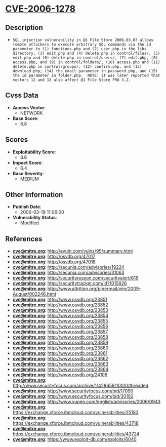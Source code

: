 
# [CVE-2006-1278](http://evuln.com/vulns/95/summary.html)

## Description

- `SQL injection vulnerability in @1 File Store 2006.03.07 allows remote attackers to execute arbitrary SQL commands via the id parameter to (1) functions.php and (2) user.php in the libs directory, (3) edit.php and (4) delete.php in control/files/, (5) edit.php and (6) delete.php in control/users/, (7) edit.php, (8) access.php, and (9) in control/folders/, (10) access.php and (11) delete.php in control/groups/, (12) confirm.php, and (13) download.php; (14) the email parameter in password.php, and (15) the id parameter in folder.php.  NOTE: it was later reported that vectors 12 and 13 also affect @1 File Store PRO 3.2.`

## Cvss Data

- **Access Vector**:
  - NETWORK
- **Base Score**:
  - 6.8

## Scores

- **Exploitability Score**:
  - 8.6
- **Impact Score**:
  - 6.4
- **Base Severity**:
  - MEDIUM

## Other Information

- **Publish Date**:
  - 2006-03-19 11:06:00
- **Vulnerability Status**:
  - Modified

## References

- **cve@mitre.org**: http://evuln.com/vulns/95/summary.html
- **cve@mitre.org**: http://osvdb.org/47017
- **cve@mitre.org**: http://osvdb.org/47018
- **cve@mitre.org**: http://secunia.com/advisories/19224
- **cve@mitre.org**: http://secunia.com/advisories/31063
- **cve@mitre.org**: http://securityreason.com/securityalert/619
- **cve@mitre.org**: http://securitytracker.com/id?1015826
- **cve@mitre.org**: http://www.attrition.org/pipermail/vim/2009-August/002246.html
- **cve@mitre.org**: http://www.osvdb.org/23851
- **cve@mitre.org**: http://www.osvdb.org/23852
- **cve@mitre.org**: http://www.osvdb.org/23853
- **cve@mitre.org**: http://www.osvdb.org/23854
- **cve@mitre.org**: http://www.osvdb.org/23855
- **cve@mitre.org**: http://www.osvdb.org/23856
- **cve@mitre.org**: http://www.osvdb.org/23857
- **cve@mitre.org**: http://www.osvdb.org/23858
- **cve@mitre.org**: http://www.osvdb.org/23859
- **cve@mitre.org**: http://www.osvdb.org/23860
- **cve@mitre.org**: http://www.osvdb.org/23861
- **cve@mitre.org**: http://www.osvdb.org/23862
- **cve@mitre.org**: http://www.osvdb.org/23863
- **cve@mitre.org**: http://www.osvdb.org/23864
- **cve@mitre.org**: http://www.osvdb.org/24106
- **cve@mitre.org**: http://www.securityfocus.com/archive/1/428659/100/0/threaded
- **cve@mitre.org**: http://www.securityfocus.com/bid/17090
- **cve@mitre.org**: http://www.securityfocus.com/bid/30182
- **cve@mitre.org**: http://www.vupen.com/english/advisories/2006/0943
- **cve@mitre.org**: https://exchange.xforce.ibmcloud.com/vulnerabilities/25183
- **cve@mitre.org**: https://exchange.xforce.ibmcloud.com/vulnerabilities/43718
- **cve@mitre.org**: https://exchange.xforce.ibmcloud.com/vulnerabilities/43724
- **cve@mitre.org**: https://www.exploit-db.com/exploits/6040

